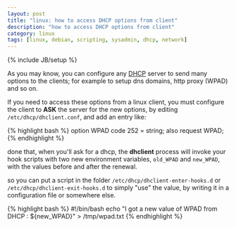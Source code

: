```yaml
---
layout: post
title: "linux: how to access DHCP options from client"
description: "how to access DHCP options from client"
category: linux
tags: [linux, debian, scripting, sysadmin, dhcp, network]
---
```

{% include JB/setup %}


As you may know, you can configure any [DHCP](https://en.wikipedia.org/wiki/Dynamic_Host_Configuration_Protocol) server to send many options to the
clients; for example to setup dns domains, http proxy (WPAD) and so on.

If you need to access these options from a linux client, you must configure the client to **ASK** the server for the new options, by editing
  `/etc/dhcp/dhclient.conf`, and add an entry like:

{% highlight bash %}
option WPAD code 252 = string;
also request WPAD;
{% endhighlight %}

done that, when you'll ask for a dhcp, the **dhclient** process will invoke your hook scripts with two new
environment variables, `old_WPAD` and `new_WPAD`, with the values before and after the renewal. 

so you can put a script in the folder `/etc/dhcp/dhclient-enter-hooks.d` or 
`/etc/dhcp/dhclient-exit-hooks.d` to simply "use" the value, by writing it in
a configuration file or somewhere else. 

{% highlight bash %}
#!/bin/bash
echo "I got a new value of WPAD from DHCP : ${new_WPAD}" > /tmp/wpad.txt
{% endhighlight %}











